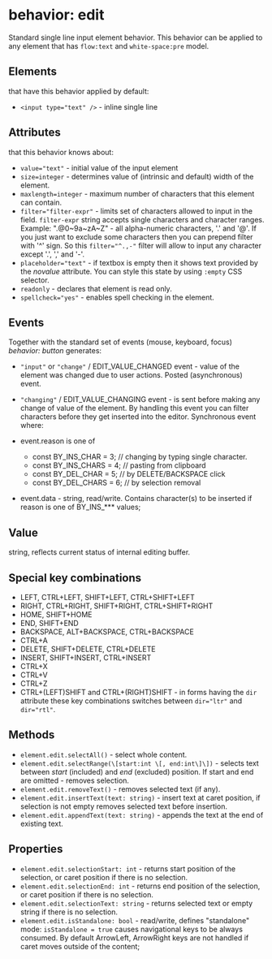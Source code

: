 # behavior: edit

Standard single line input element behavior. This behavior can be applied to any element that has `flow:text` and `white-space:pre` model.

## Elements

that have this behavior applied by default:

* `<input type="text" />` - inline single line

## Attributes

that this behavior knows about:

* `value="text"` \- initial value of the input element
* `size=integer` \- determines value of (intrinsic and default) width of the element.
* `maxlength=integer` \- maximum number of characters that this element can contain.
* `filter="filter-expr"` \- limits set of characters allowed to input in the field. `filter-expr` string accepts single characters and character ranges. Example: ".@0~9a~zA~Z" - all alpha-numeric characters, '.' and '@'. If you just want to exclude some characters then you can prepend filter with '^' sign. So this `filter="^.,-"` filter will allow to input any character except '.', ',' and '-'.
* `placeholder="text"` \- if textbox is empty then it shows text provided by the *novalue* attribute. You can style this state by using `:empty` CSS selector.
* `readonly` \-  declares that element is read only.
* `spellcheck="yes"` \- enables spell checking in the element.

## Events

Together with the standard set of events (mouse, keyboard, focus) *behavior: button* generates:

* `"input"` or `"change"` / EDIT\_VALUE\_CHANGED event - value of the element was changed due to user actions. Posted (asynchronous) event.
* `"changing"` / EDIT\_VALUE\_CHANGING event - is sent before making any change of value of the element. By handling this event you can filter characters before they get inserted into the editor. Synchronous event where:

* event.reason is one of

  * const BY\_INS\_CHAR = 3; // changing by typing single character.
  * const BY\_INS\_CHARS = 4; // pasting from clipboard
  * const BY\_DEL\_CHAR = 5; // by DELETE/BACKSPACE click
  * const BY\_DEL\_CHARS = 6; // by selection removal

* event.data - string, read/write. Contains character(s) to be inserted if reason is one of BY\_INS\_\*\*\* values;

## Value

string, reflects current status of internal editing buffer.

## Special key combinations

* LEFT, CTRL+LEFT, SHIFT+LEFT, CTRL+SHIFT+LEFT
* RIGHT, CTRL+RIGHT, SHIFT+RIGHT, CTRL+SHIFT+RIGHT
* HOME, SHIFT+HOME
* END, SHIFT+END
* BACKSPACE, ALT+BACKSPACE, CTRL+BACKSPACE
* CTRL+A
* DELETE, SHIFT+DELETE, CTRL+DELETE
* INSERT, SHIFT+INSERT, CTRL+INSERT
* CTRL+X
* CTRL+V
* CTRL+Z
* CTRL+(LEFT)SHIFT and CTRL+(RIGHT)SHIFT - in forms having the `dir` attribute these key combinations switches between `dir="ltr"` and `dir="rtl"`.

## Methods

* `element.edit.selectAll()` - select whole content.
* `element.edit.selectRange(\[start:int \[, end:int\]\])` - selects text between *start* (included) and *end* (excluded) position. If start and end are omitted - removes selection.
* `element.edit.removeText()` - removes selected text (if any).
* `element.edit.insertText(text: string)` - insert text at caret position, if selection is not empty removes selected text before insertion.
* `element.edit.appendText(text: string)` - appends the text at the end of existing text. 

## Properties

* `element.edit.selectionStart: int` - returns start position of the selection, or caret position if there is no selection.
* `element.edit.selectionEnd: int` -  returns end position of the selection, or caret position if there is no selection.
* `element.edit.selectionText: string` - returns selected text or empty string if there is no selection.
* `element.edit.isStandalone: bool` - read/write, defines "standalone" mode: `isStandalone = true` causes navigational keys to be always consumed. By default ArrowLeft, ArrowRight keys are not handled if caret moves outside of the content;